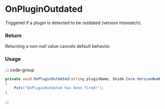# OnPluginOutdated
<Badge type="info" text="Plugin"/><Badge type="danger" text="Carbon Compatible"/>
Triggered if a plugin is detected to be outdated (version mismatch).

### Return
Returning a non-null value cancels default behavior.

### Usage
::: code-group
```csharp [Example]
private void OnPluginOutdated(string pluginName, Oxide.Core.VersionNumber currentVersion, Oxide.Core.VersionNumber newVersion, Oxide.Core.Plugins.Plugin plugin, string vendorName)
{
	Puts("OnPluginOutdated has been fired!");
}
```
:::
